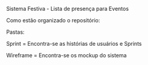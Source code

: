 Sistema Festiva - Lista de presença para Eventos



Como estão organizado o repositório:

Pastas:

Sprint    = Encontra-se as histórias de usuários e Sprints

Wireframe = Encontra-se os mockup do sistema



